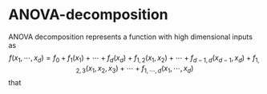 # ANOVA-decomposition

ANOVA decomposition represents a function with high dimensional inputs as
$$
f(x_1,\cdots,x_d) = f_0 + f_1(x_1) + \cdots + f_d(x_d) + f_{1,2}(x_1,x_2) + \cdots + f_{d-1,d}(x_{d-1},x_d) + f_{1,2,3}(x_1,x_2,x_3)+\cdots+f_{1,\cdots,d}(x_1,\cdots,x_d)
$$
that 
